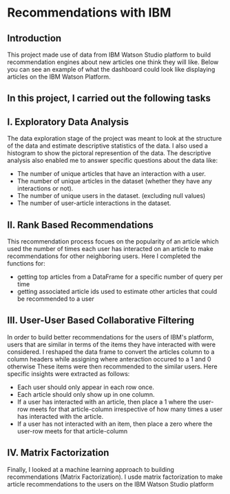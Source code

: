 # Recommendations with IBM
## Introduction
This project made use of data from IBM Watson Studio platform to build recommendation engines about new articles one think they will like. Below you can see an example of what the dashboard could look like displaying articles on the IBM Watson Platform.

## In this project, I carried out the following tasks

## I. Exploratory Data Analysis
   The data exploration stage of the project was meant to look at the structure of the data and estimate descriptive statistics of the data. I also used a histogram to show the pictoral represention of the data. The descriptive analysis also enabled me to answer specific questions about the data like:
   - The number of unique articles that have an interaction with a user.
   - The number of unique articles in the dataset (whether they have any interactions or not).
   - The number of unique users in the dataset. (excluding null values)
   - The number of user-article interactions in the dataset.

## II. Rank Based Recommendations
   This recommendation process focues on the popularity of an article which used the number of times each user has interacted on an article to make recommendations for other neighboring users. Here I completed the functions for:
   - getting top articles from a DataFrame for a specific number of query per time
   - getting associated article ids used to estimate other articles that could be recommended to a user

## III. User-User Based Collaborative Filtering
   In order to build better recommendations for the users of IBM's platform, users that are similar in terms of the items they have interacted with were considered. I reshaped the data frame to convert the articles column to a column headers while assigning where anteraction occured to a 1 and 0 otherwise  These items were then recommended to the similar users. Here specific insights were extracted as follows: 
   - Each user should only appear in each row once.
   - Each article should only show up in one column.
   - If a user has interacted with an article, then place a 1 where the user-row meets for that article-column irrespective of how 
     many times a user has interacted with the article.
   - If a user has not interacted with an item, then place a zero where the user-row meets for that article-column

## IV. Matrix Factorization
   Finally, I looked at a machine learning approach to building recommendations (Matrix Factorization). I usde matrix factorization to make article recommendations to the users on the IBM Watson Studio platform
